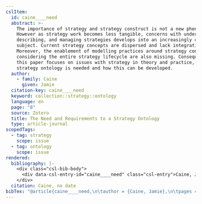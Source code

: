 ```yaml
---
cslItem:
  id: caine____need
  abstract: >-
    The importance of strategy and strategy construct is not a new phenomenon.
    However as strategy work becomes less tangible, concerns with understanding,
    describing, and managing strategies develops into an increasingly complex
    subject. Current strategy concepts are dispersed and lack integration.
    Moreover, the enablement of modelling practices around strategy concepts
    considering the entire strategy lifecycle are also missing. Consequently,
    this paper focuses on issues with strategy in theory and practice, why a
    strategy ontology is needed and how this can be developed.
  author:
    - family: Caine
      given: Jamie
  citation-key: caine____need
  keyword: collection::strategy::ontology
  language: en
  page: "8"
  source: Zotero
  title: The Need and Requirements to a Strategy Ontology
  type: article-journal
scopedTags:
  - tag: strategy
    scope: issue
  - tag: ontology
    scope: issue
rendered:
  bibliography: |-
    <div class="csl-bib-body">
      <div data-csl-entry-id="caine____need" class="csl-entry">Caine, J. no date “The Need and Requirements to a Strategy Ontology,” p. 8.</div>
    </div>
  citation: Caine, no date
bibTex: "@article{caine____need,\n\tauthor = {Caine, Jamie},\n\tpages = {8},\n\ttitle = {The {Need} and {Requirements} to a {Strategy} {Ontology}},\n}\n\n"
---
```

